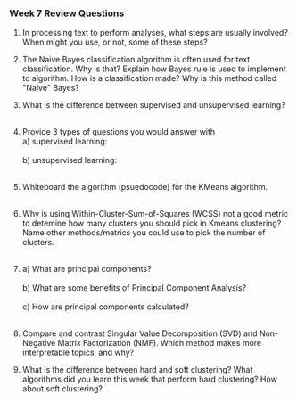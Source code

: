 ### Week 7 Review Questions

1. In processing text to perform analyses, what steps are usually involved? When 
   might you use, or not, some of these steps?

2. The Naive Bayes classification algorithm is often used for text classification.
   Why is that?  Explain how Bayes rule is used to implement to algorithm.  How
   is a classification made?  Why is this method called "Naive" Bayes?

3. What is the difference between supervised and unsupervised learning?   
   <br>
4. Provide 3 types of questions you would answer with   
   a) supervised learning:   
   <br>
   b) unsupervised learning:    
   <br>
5. Whiteboard the algorithm (psuedocode) for the KMeans algorithm.  
   <br>
6. Why is using Within-Cluster-Sum-of-Squares (WCSS) not a good metric to detemine 
   how many clusters you should pick in Kmeans clustering?  Name other
   methods/metrics you could use to pick the number of clusters.   
   <br>
7. a) What are principal components?     
   <br>
   b) What are some benefits of Principal Component Analysis?    
   <br>
   c) How are principal components calculated?  
   <br>
8. Compare and contrast Singular Value Decomposition (SVD) and Non-Negative
   Matrix Factorization (NMF). Which method makes more interpretable topics,
   and why?
   <br>
9. What is the difference between hard and soft clustering?  What algorithms
   did you learn this week that perform hard clustering?  How about soft
   clustering?
